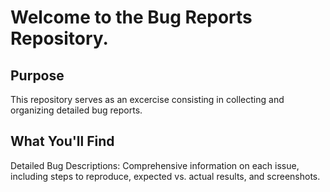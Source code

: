 # Welcome to the Bug Reports Repository. 

## Purpose

This repository serves as an excercise consisting in collecting and organizing detailed bug reports.

## What You'll Find

Detailed Bug Descriptions: Comprehensive information on each issue, including steps to reproduce, expected vs. actual results, and screenshots.

